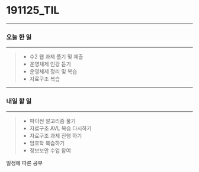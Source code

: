 # 191125_TIL

------

### 오늘 한 일

------

>+ 수2 웹 과제 풀기 및 제출
>+ 운영체제 인강 듣기
>+ 운영체제 정리 및 복습
>+ 자료구조 복습

-------

### 내일  할  일

--------

>+ 파이썬 알고리즘  풀기
>+ 자료구조 AVL  복습 다시하기
>+ 자료구조 과제 진행 하기
>+ 암호학 복습하기
>+ 정보보안 수업 참여

일정에 따른 공부